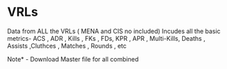 # VRLs

Data from ALL the VRLs ( MENA and CIS no included)
Incudes all the basic metrics- 
ACS , ADR , Kills , FKs , FDs, KPR , APR , Multi-Kills, Deaths , Assists ,Cluthces , Matches , Rounds , etc

Note* - Download Master file for all combined 
